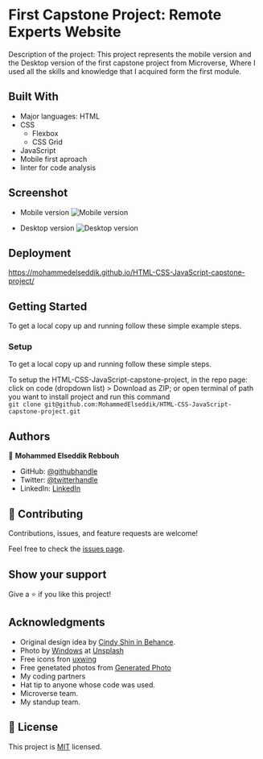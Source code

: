  # First Capstone Project: Remote Experts Website
 
 Description of the project: 
    This project represents the mobile version and the Desktop version of the first capstone project from Microverse, Where I used all the skills and knowledge that I acquired form the first module.


## Built With

- Major languages: HTML
-  CSS
    - Flexbox
    - CSS Grid
- JavaScript
- Mobile first aproach
- linter for code analysis


## Screenshot
* Mobile version
![Mobile version](https://user-images.githubusercontent.com/97116942/157699201-fbf3cd82-25ac-4541-96e9-6035768e7dd7.PNG)


* Desktop version
![Desktop version](https://user-images.githubusercontent.com/97116942/157699325-9f44d40f-e533-4fb3-8f14-804b5710b733.PNG)


## Deployment

https://mohammedelseddik.github.io/HTML-CSS-JavaScript-capstone-project/

## Getting Started

To get a local copy up and running follow these simple example steps.

### Setup

To get a local copy up and running follow these simple steps.

To setup the HTML-CSS-JavaScript-capstone-project, in the repo page:
click on code (dropdown list) > Download as ZIP;
or open terminal of path you want to install project and run this command <br>
`git clone git@github.com:MohammedElseddik/HTML-CSS-JavaScript-capstone-project.git`


## Authors

👤 **Mohammed Elseddik Rebbouh**

- GitHub: [@githubhandle](https://github.com/MohammedElseddik)
- Twitter: [@twitterhandle](https://twitter.com/RebbouhElseddik)
- LinkedIn: [LinkedIn](https://www.linkedin.com/in/mohammed-elseddik-rebbouh-676500192)

## 🤝 Contributing

Contributions, issues, and feature requests are welcome!

Feel free to check the [issues page](https://github.com/MohammedElseddik/HTML-CSS-JavaScript-capstone-project/issues).

## Show your support

Give a ⭐️ if you like this project!

## Acknowledgments
- Original design idea by <a href="https://www.behance.net/adagio07">Cindy Shin in Behance</a>.
- Photo by <a href="">Windows</a> at <a href="https://unsplash.com/">Unsplash</a>
- Free icons fron <a href="https://uxwing.com/">uxwing</a>
- Free genetated photos from <a href="https://generated.photos/faces">Generated Photo</a>
- My coding partners
- Hat tip to anyone whose code was used.
- Microverse team.
- My standup team.

## 📝 License

This project is [MIT](/MIT.md) licensed.